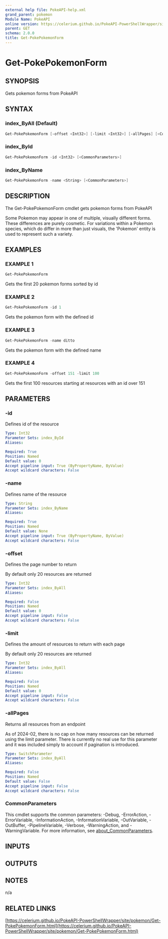 ```yaml
---
external help file: PokeAPI-help.xml
grand_parent: pokemon
Module Name: PokeAPI
online version: https://celerium.github.io/PokeAPI-PowerShellWrapper/site/pokemon/Get-PokePokemonForm.html
parent: GET
schema: 2.0.0
title: Get-PokePokemonForm
---
```


# Get-PokePokemonForm

## SYNOPSIS
Gets pokemon forms from PokeAPI

## SYNTAX

### index_ByAll (Default)
```powershell
Get-PokePokemonForm [-offset <Int32>] [-limit <Int32>] [-allPages] [<CommonParameters>]
```

### index_ById
```powershell
Get-PokePokemonForm -id <Int32> [<CommonParameters>]
```

### index_ByName
```powershell
Get-PokePokemonForm -name <String> [<CommonParameters>]
```

## DESCRIPTION
The Get-PokePokemonForm cmdlet gets pokemon forms from PokeAPI

Some Pokemon may appear in one of multiple, visually different forms.
These differences are purely cosmetic.
For variations within a Pokemon species,
which do differ in more than just visuals, the
'Pokemon' entity is used to represent such a variety.

## EXAMPLES

### EXAMPLE 1
```powershell
Get-PokePokemonForm
```

Gets the first 20 pokemon forms sorted by id

### EXAMPLE 2
```powershell
Get-PokePokemonForm -id 1
```

Gets the pokemon form with the defined id

### EXAMPLE 3
```powershell
Get-PokePokemonForm -name ditto
```

Gets the pokemon form with the defined name

### EXAMPLE 4
```powershell
Get-PokePokemonForm -offset 151 -limit 100
```

Gets the first 100 resources starting at resources with
an id over 151

## PARAMETERS

### -id
Defines id of the resource

```yaml
Type: Int32
Parameter Sets: index_ById
Aliases:

Required: True
Position: Named
Default value: 0
Accept pipeline input: True (ByPropertyName, ByValue)
Accept wildcard characters: False
```

### -name
Defines name of the resource

```yaml
Type: String
Parameter Sets: index_ByName
Aliases:

Required: True
Position: Named
Default value: None
Accept pipeline input: True (ByPropertyName, ByValue)
Accept wildcard characters: False
```

### -offset
Defines the page number to return

By default only 20 resources are returned

```yaml
Type: Int32
Parameter Sets: index_ByAll
Aliases:

Required: False
Position: Named
Default value: 0
Accept pipeline input: False
Accept wildcard characters: False
```

### -limit
Defines the amount of resources to return with each page

By default only 20 resources are returned

```yaml
Type: Int32
Parameter Sets: index_ByAll
Aliases:

Required: False
Position: Named
Default value: 0
Accept pipeline input: False
Accept wildcard characters: False
```

### -allPages
Returns all resources from an endpoint

As of 2024-02, there is no cap on how many resources can be
returned using the limit parameter.
There is currently no real
use for this parameter and it was included simply to account if
pagination is introduced.

```yaml
Type: SwitchParameter
Parameter Sets: index_ByAll
Aliases:

Required: False
Position: Named
Default value: False
Accept pipeline input: False
Accept wildcard characters: False
```

### CommonParameters
This cmdlet supports the common parameters: -Debug, -ErrorAction, -ErrorVariable, -InformationAction, -InformationVariable, -OutVariable, -OutBuffer, -PipelineVariable, -Verbose, -WarningAction, and -WarningVariable. For more information, see [about_CommonParameters](http://go.microsoft.com/fwlink/?LinkID=113216).

## INPUTS

## OUTPUTS

## NOTES
n/a

## RELATED LINKS

[https://celerium.github.io/PokeAPI-PowerShellWrapper/site/pokemon/Get-PokePokemonForm.html](https://celerium.github.io/PokeAPI-PowerShellWrapper/site/pokemon/Get-PokePokemonForm.html)

